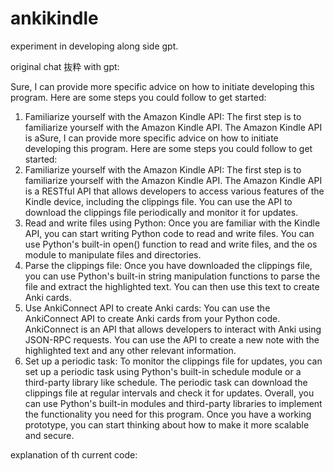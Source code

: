 # ankikindle
experiment in developing along side gpt. 

original chat 抜粋 with gpt:


Sure, I can provide more specific advice on how to initiate developing this program.
Here are some steps you could follow to get started:
1. Familiarize yourself with the Amazon Kindle API: The first step is to familiarize yourself with the Amazon Kindle API. The Amazon Kindle API is aSure, I can provide more specific advice on how to initiate developing this program.
Here are some steps you could follow to get started:
1. Familiarize yourself with the Amazon Kindle API: The first step is to familiarize yourself with the Amazon Kindle API. The Amazon Kindle API is a RESTful API that allows developers to access various features of the Kindle device, including the clippings file. You can use the API to download the clippings file periodically and monitor it for updates.
2. Read and write files using Python: Once you are familiar with the Kindle API, you can start writing Python code to read and write files. You can use Python's built-in open() function to read and write files, and the os module to manipulate files and directories.
3. Parse the clippings file: Once you have downloaded the clippings file, you can use Python's built-in string manipulation functions to parse the file and extract the highlighted text. You can then use this text to create Anki cards.
4. Use AnkiConnect API to create Anki cards: You can use the AnkiConnect API to create Anki cards from your Python code. AnkiConnect is an API that allows developers to interact with Anki using JSON-RPC requests. You can use the API to create a new note with the highlighted text and any other relevant information.
5. Set up a periodic task: To monitor the clippings file for updates, you can set up a periodic task using Python's built-in schedule module or a third-party library like schedule. The periodic task can download the clippings file at regular intervals and check it for updates.
Overall, you can use Python's built-in modules and third-party libraries to implement the functionality you need for this program. Once you have a working prototype, you can start thinking about how to make it more scalable and secure.

explanation of th current code:
